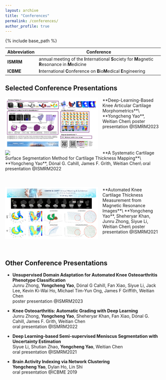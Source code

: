 ```yaml
---
layout: archive
title: "Conferences"
permalink: /conferences/
author_profile: true
---
```


{% include base_path %}


| Abbreviation | Conference                                                   |
| ------------ | ------------------------------------------------------------ |
| **ISMRM**    | annual meeting of the **I**nternational **S**ociety for **M**agnetic **R**esonance in **M**edicine |
| **ICBME**    | **I**nternational **C**onference on **B**io**M**edical **E**ngineering |



Selected Conference Presentations
------

<img align="left" width="300" src="/_pages/conference.assets/conference-ISMRM23.png" style="margin-right: 15px" /> 
**Deep-Learning-Based Knee Articular Cartilage Morphometrics**\
**Yongcheng Yao**, Weitian Chen\
poster presentation @ISMRM2023 <br />
<br /><br /><br /><br />

<img align="left" width="300" src="/_pages/conference.assets/conference-ISMRM22.png" style="margin-right: 15px" /> 
**A Systematic Cartilage Surface Segmentation Method for Cartilage Thickness Mapping**\
**Yongcheng Yao**, Dόnal G. Cahill, James F. Grith, Weitian Chen\
oral presentation @ISMRM2022 <br />
<br /><br /><br />

<img align="left" width="300" src="/_pages/conference.assets/conference-ISMRM21.png" style="margin-right: 15px" /> 
**Automated Knee Cartilage Thickness Measurement from Magnetic Resonance Images**\
**Yongcheng Yao**, Sheheryar Khan, Junru Zhong, Siyue Li, Weitian Chen\
poster presentation @ISMRM2021 <br />
<br /><br /><br />



Other Conference Presentations
------

* **Unsupervised Domain Adaptation for Automated Knee Osteoarthritis Phenotype Classification**\
Junru Zhong, **Yongcheng Yao**, Dόnal G Cahill, Fan Xiao, Siyue Li, Jack Lee, Kevin Ki-Wai Ho, Michael Tim-Yun Ong, James F Griffith, Weitian Chen\
poster presentation @ISMRM2023 

* **Knee Osteoarthritis: Automatic Grading with Deep Learning**\
Junru Zhong, **Yongcheng Yao**, Sheheryar Khan, Fan Xiao, Dόnal G. Cahill, James F. Grith, Weitian Chen\
oral presentation @ISMRM2022

* **Deep Learning-based Semi-supervised Meniscus Segmentation with Uncertainty Estimation**\
Siyue Li, Shutian Zhao, **Yongcheng Yao**, Weitian Chen\
oral presentation @ISMRM2021

* **Brain Activity Indexing via Network Clustering**\
**Yongcheng Yao**, Dylan Ho, Lin Shi\
oral presentation @ICBME 2019